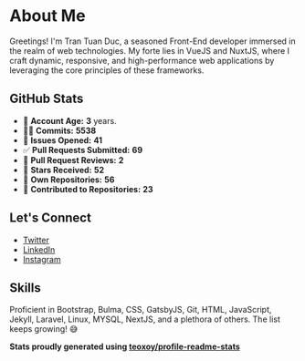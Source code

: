 # About Me

Greetings! I'm Tran Tuan Duc, a seasoned Front-End developer immersed in the realm of web technologies. My forte lies in VueJS and NuxtJS, where I craft dynamic, responsive, and high-performance web applications by leveraging the core principles of these frameworks.

## GitHub Stats

- 👶 **Account Age:** **3** years.
- 👨‍💻 **Commits:** **5538**
- 👐 **Issues Opened:** **41**
- ✅ **Pull Requests Submitted:** **69**
- 👀 **Pull Request Reviews:** **2**
- 🌟 **Stars Received:** **52**
- 👤 **Own Repositories:** **56**
- 🤝 **Contributed to Repositories:** **23**

## Let's Connect

- [Twitter](https://twitter.com/tuanducdesigner)
- [LinkedIn](https://www.linkedin.com/in/tuanductran)
- [Instagram](https://www.instagram.com/tuanductran.dev)

## Skills

Proficient in Bootstrap, Bulma, CSS, GatsbyJS, Git, HTML, JavaScript, Jekyll, Laravel, Linux, MYSQL, NextJS, and a plethora of others. The list keeps growing! 😅

**Stats proudly generated using [teoxoy/profile-readme-stats](https://github.com/marketplace/actions/profile-readme-stats)**
